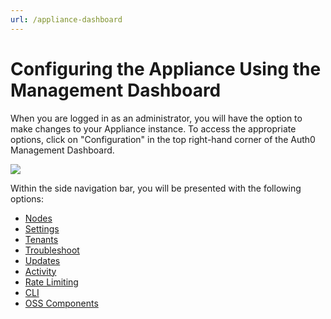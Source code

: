 ```yaml
---
url: /appliance-dashboard
---
```


# Configuring the Appliance Using the Management Dashboard

When you are logged in as an administrator, you will have the option to make changes to your Appliance instance. To access the appropriate options, click on "Configuration" in the top right-hand corner of the Auth0 Management Dashboard.

![](/dashboard.png)

Within the side navigation bar, you will be presented with the following options:

* [Nodes](#nodes)
* [Settings](#settings)
* [Tenants](#tenants)
* [Troubleshoot](#troubleshoot)
* [Updates](#updates)
* [Activity](#activity)
* [Rate Limiting](#rate-limiting)
* [CLI](#cli)
* [OSS Components](/oss-components)

